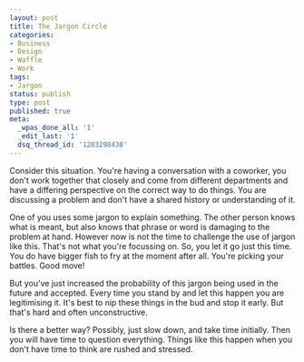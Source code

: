 ```yaml
---
layout: post
title: The Jargon Circle
categories:
- Business
- Design
- Waffle
- Work
tags:
- Jargon
status: publish
type: post
published: true
meta:
  _wpas_done_all: '1'
  _edit_last: '1'
  dsq_thread_id: '1203298438'
---
```

<p>Consider this situation. You're having a conversation with a coworker, you don't work together that closely and come from different departments and have a differing perspective on the correct way to do things. You are discussing a problem and don't have a shared history or understanding of it.</p>

<p>One of you uses some jargon to explain something. The other person knows what is meant, but also knows that phrase or word is damaging to the problem at hand. However now is not the time to challenge the use of jargon like this. That's not what you're focussing on. So, you let it go just this time. You do have bigger fish to fry at the moment after all. You're picking your battles. Good move!</p>

<p>But you've just increased the probability of this jargon being used in the future and accepted. Every time you stand by and let this happen you are legitimising it. It's best to nip these things in the bud and stop it early. But that's hard and often unconstructive.</p>

<p>Is there a better way? Possibly, just slow down, and take time initially. Then you will have time to question everything. Things like this happen when you don't have time to think are rushed and stressed.</p>
